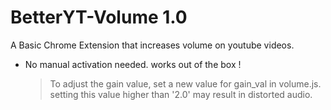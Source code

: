 # BetterYT-Volume 1.0

A Basic Chrome Extension that increases volume on youtube videos.

- No manual activation needed. works out of the box ! 
	> To adjust the gain value, set a new value for gain_val in volume.js. setting this value higher than '2.0' may result in distorted audio. 
